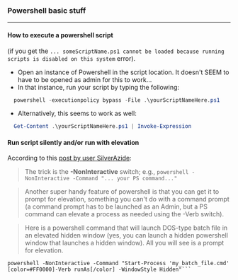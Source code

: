 ### Powershell basic stuff

___

#### How to execute a powershell script 
(if you get the `... someScriptName.ps1 cannot be loaded because running scripts is disabled on this system` error).
- Open an instance of Powershell in the script location. It doesn't SEEM to have to be opened as admin for this to work...
- In that instance, run your script by typing the following:

``` powershell
  powershell -executionpolicy bypass -File .\yourScriptNameHere.ps1
```
- Alternatively, this seems to work as well:

``` powershell
  Get-Content .\yourScriptNameHere.ps1 | Invoke-Expression
```  

#### Run script silently and/or run with elevation
According to this [post by user SilverAzide](https://forum.rainmeter.net/viewtopic.php?t=27632):
>The trick is the **-NonInteractive** switch; e.g., `powershell -NonInteractive -Command "... your PS command..."`

>Another super handy feature of powershell is that you can get it to prompt for elevation, something you can't do with a command prompt (a command prompt has to be launched as an Admin, but a PS command can elevate a process as needed using the -Verb switch).

>Here is a powershell command that will launch DOS-type batch file in an elevated hidden window (yes, you can launch a hidden powershell window that launches a hidden window). All you will see is a prompt for elevation.
>
```
powershell -NonInteractive -Command "Start-Process 'my_batch_file.cmd' [color=#FF0000]-Verb runAs[/color] -WindowStyle Hidden"```
